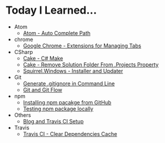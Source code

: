 # Today I Learned...

- Atom
  * [Atom - Auto Complete Path](Atom/atom-auto-complete-path.md)
- chrome
  * [Google Chrome - Extensions for Managing Tabs](chrome/google-chrome-extensions-for-managing-tabs.md)
- CSharp
  * [Cake - C# Make](CSharp/cake-c-make.md)
  * [Cake - Remove Solution Folder From .Projects Property](CSharp/cake-remove-solution-folder-from-projects-property.md)
  * [Squirrel.Windows - Installer and Updater](CSharp/squirrel-windows-installer-and-updater.md)
- Git
  * [Generate .gitignore in Command Line](Git/generate-gitignore-in-command-line.md)
  * [Git and Git Flow](Git/git-and-git-flow.md)
- npm
  * [Installing npm pacakge from GitHub](npm/installing-npm-pacakge-from-github.md)
  * [Testing npm package locally](npm/testing-npm-package-locally.md)
- Others
  * [Blog and Travis CI Setup](Others/blog-and-travis-ci-setup.md)
- Travis
  * [Travis CI - Clear Dependencies Cache](Travis/travis-ci-clear-dependencies-cache.md)
